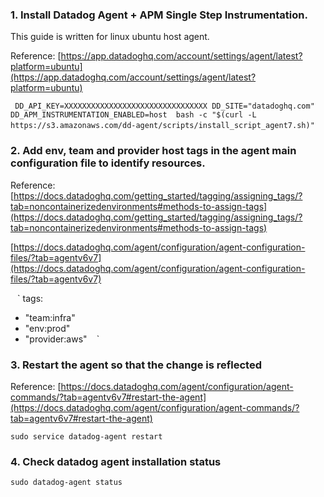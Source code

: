 ### 1. Install Datadog Agent + APM Single Step Instrumentation.

This guide is written for linux ubuntu host agent.

Reference: [https://app.datadoghq.com/account/settings/agent/latest?platform=ubuntu](https://app.datadoghq.com/account/settings/agent/latest?platform=ubuntu)

` ` `
DD_API_KEY=XXXXXXXXXXXXXXXXXXXXXXXXXXXXXXXX DD_SITE="datadoghq.com" DD_APM_INSTRUMENTATION_ENABLED=host  bash -c "$(curl -L https://s3.amazonaws.com/dd-agent/scripts/install_script_agent7.sh)"
` ` ` 

### 2. Add env, team and provider host tags in the agent main configuration file to identify resources.
Reference: 
[https://docs.datadoghq.com/getting_started/tagging/assigning_tags/?tab=noncontainerizedenvironments#methods-to-assign-tags](https://docs.datadoghq.com/getting_started/tagging/assigning_tags/?tab=noncontainerizedenvironments#methods-to-assign-tags)


[https://docs.datadoghq.com/agent/configuration/agent-configuration-files/?tab=agentv6v7](https://docs.datadoghq.com/agent/configuration/agent-configuration-files/?tab=agentv6v7)

` ` `
tags:
  - "team:infra"
  - "env:prod"
  - "provider:aws"
` ` `

### 3. Restart the agent so that the change is reflected
Reference: [https://docs.datadoghq.com/agent/configuration/agent-commands/?tab=agentv6v7#restart-the-agent](https://docs.datadoghq.com/agent/configuration/agent-commands/?tab=agentv6v7#restart-the-agent)


`sudo service datadog-agent restart`

### 4. Check datadog agent installation status
`sudo datadog-agent status`
